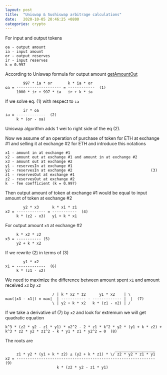 ```yaml
---
layout: post
title:  "Uniswap & Sushiswap arbitrage calculations"
date:   2020-10-05 20:46:25 +0800
categories: crypto
---
```

For input and output tokens

```
oa - output amount
ia - input amount
or - output reserves
ir - input reserves
k = 0.997
```

According to Uniswap formula for output amount [getAmountOut](https://github.com/Uniswap/uniswap-v2-periphery/blob/master/contracts/libraries/UniswapV2Library.sol#L43)

```
        997 * ia * or       k * ia * or
oa = -------------------- = ------------  (1)
     1000 * ir + 997 * ia   ir + k * ia
```

If we solve eq. (1) with respect to `ia`

```
        ir * oa
ia = -------------  (2)
     k * (or - oa)
```

Uniswap algorithm adds 1 wei to right side of the eq (2).

Now we assume of an operation of purchase of token for ETH at exchange #1
and selling it at exchange #2 for ETH and introduce this notations

```
x1 - amount in at exchange #1
x2 - amount out at exchange #1 and amount in at exchange #2
x3 - amount out at exchange #2
y1 - reservesIn at exchange #1
y2 - reservesIn at exchange #2                                   (3)
z1 - reservesOut at exchange #1
z2 - reservesOut at exchange #2
k  - fee coefficient (k = 0.997)
```

Then output amount of token at exchange #1 would be equal to input amount of
token at exchange #2

```
        y2 * x3      k * x1 * z1
x2 = ------------- = -----------  (4)
     k * (z2 - x3)   y1 + k * x1
```

For output amount `x3` at exchange #2

```
     k * x2 * z2
x3 = ----------- (5)
     y2 + k * x2
```

If we rewrite (2) in terms of (3)

```
        y1 * x2
x1 = -------------  (6)
     k * (z1 - x2)
```

We need to maximize the difference between amount spent `x1` and amount
received `x3` by `x2`

```
                     / | k * x2 * z2      y1 * x2    | \
max(|x3 - x1|) = max|  | ----------- - ------------- |  |  (7)
                     \ | y2 + k * x2   k * (z1 - x2) | /
```
If we take a derivative of (7) by `x2` and look for extremum we will get
quadratic equation

```
k^3 * (z2 * y2 - z1 * y1) * x2^2 - 2 * z1 * k^2 * y2 * (y1 + k * z2) + k^3 * z2 * y2 * z1^2 - k * y1 * z1 * y2^2 = 0  (8)
```

The roots are

```
                                                 __________________
     z1 * y2 * (y1 + k * z2) ± (y2 + k * z1) * \/ z2 * y2 * z1 * y1
x2 = --------------------------------------------------------------  (9)
                       k * (z2 * y2 - z1 * y1)
```
